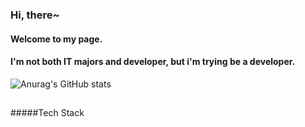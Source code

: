### Hi, there~
#### Welcome to my page.
#### I'm not both IT majors and developer, but i'm trying be a developer.




![Anurag's GitHub stats](https://github-readme-stats.vercel.app/api?username=Number9135&show_icons=true&theme=radical)


##
#####Tech Stack

<!--
**Number9135/Number9135** is a ✨ _special_ ✨ repository because its `README.md` (this file) appears on your GitHub profile.

Here are some ideas to get you started:

- 🔭 I’m currently working on ...
- 🌱 I’m currently learning ...
- 👯 I’m looking to collaborate on ...
- 🤔 I’m looking for help with ...
- 💬 Ask me about ...
- 📫 How to reach me: ...
- 😄 Pronouns: ...
- ⚡ Fun fact: ...
-->
